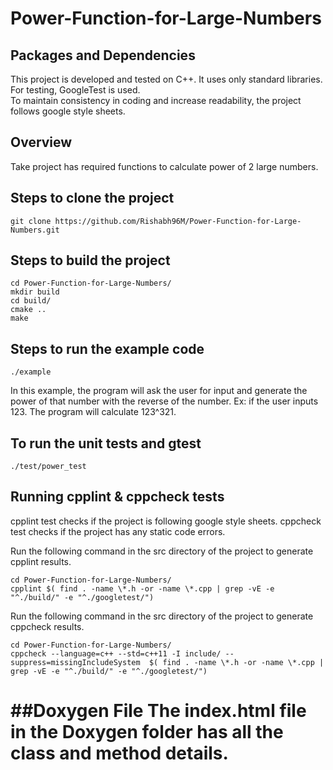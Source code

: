 # Power-Function-for-Large-Numbers

## Packages and Dependencies
This project is developed and tested on C++. It uses only standard libraries. For testing, GoogleTest is used.<br>
To maintain consistency in coding and increase readability, the project follows google style sheets.

## Overview
Take project has required functions to calculate power of 2 large numbers.

## Steps to clone the project
```
git clone https://github.com/Rishabh96M/Power-Function-for-Large-Numbers.git
```

## Steps to build the project
```
cd Power-Function-for-Large-Numbers/
mkdir build
cd build/
cmake ..
make
```

## Steps to run the example code
```
./example
```
In this example, the program will ask the user for input and generate the power of that number with the reverse of the number.
Ex: if the user inputs 123. The program will calculate 123^321.

## To run the unit tests and gtest
```
./test/power_test
```

## Running cpplint & cppcheck tests
cpplint test checks if the project is following google style sheets.
cppcheck test checks if the project has any static code errors.

Run the following command in the src directory of the project to generate cpplint results.
```
cd Power-Function-for-Large-Numbers/
cpplint $( find . -name \*.h -or -name \*.cpp | grep -vE -e "^./build/" -e "^./googletest/")
```

Run the following command in the src directory of the project to generate cppcheck results.
```
cd Power-Function-for-Large-Numbers/
cppcheck --language=c++ --std=c++11 -I include/ --suppress=missingIncludeSystem  $( find . -name \*.h -or -name \*.cpp | grep -vE -e "^./build/" -e "^./googletest/")
```

##Doxygen File
The index.html file in the Doxygen folder has all the class and method details.
=======
